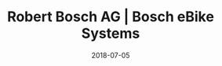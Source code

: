---
title:          "Robert Bosch AG | Bosch eBike Systems"
date:           "2018-07-05"
draft:          false
robotsExclude:  true
---
